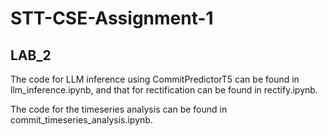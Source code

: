 # STT-CSE-Assignment-1
## LAB_2
The code for LLM inference using CommitPredictorT5 can be found in llm_inference.ipynb, and that for rectification can be found in rectify.ipynb.

 The code for the timeseries analysis can be found in commit_timeseries_analysis.ipynb.
